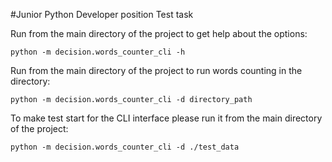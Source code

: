 #Junior Python Developer position 
Test task

Run from the main directory of the project to get help about the options:

```shell
python -m decision.words_counter_cli -h
```

Run from the main directory of the project to run words counting in the directory:

```shell
python -m decision.words_counter_cli -d directory_path
```

To make test start for the CLI interface please run it from the main directory of the project:

```shell
python -m decision.words_counter_cli -d ./test_data
```
